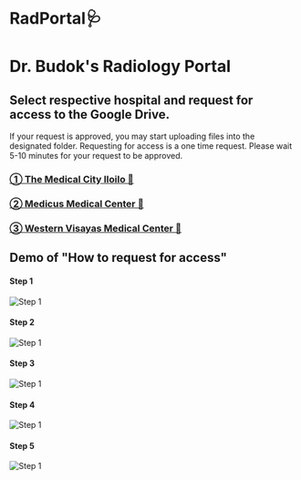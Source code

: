 # RadPortal🩺

# Dr. Budok's Radiology Portal

## Select respective hospital and request for access to the Google Drive.
If your request is approved, you may start uploading files into the designated folder.
Requesting for access is a one time request.
Please wait 5-10 minutes for your request to be approved.

### [① The Medical City Iloilo 🏥](https://drive.google.com/drive/folders/1Oli8-FsKlBs2TlBeY-HgykXdQsqHss8c?usp=sharing)
### [② Medicus Medical Center 🏥](https://drive.google.com/drive/folders/1XDL81PD1TQwQH-oEE0wXQh_1isFGkrse?usp=sharing)
### [③ Western Visayas Medical Center 🏥](https://drive.google.com/drive/folders/15L-2_NJbmHVreGEuEdKyQnsCjwTxcVum?usp=sharing)

## Demo of "How to request for access"
#### Step 1
![Step 1](/path/to/img.jpg)
#### Step 2
![Step 1](/path/to/img.jpg)
#### Step 3
![Step 1](/path/to/img.jpg)
#### Step 4
![Step 1](/path/to/img.jpg)
#### Step 5
![Step 1](/path/to/img.jpg)
